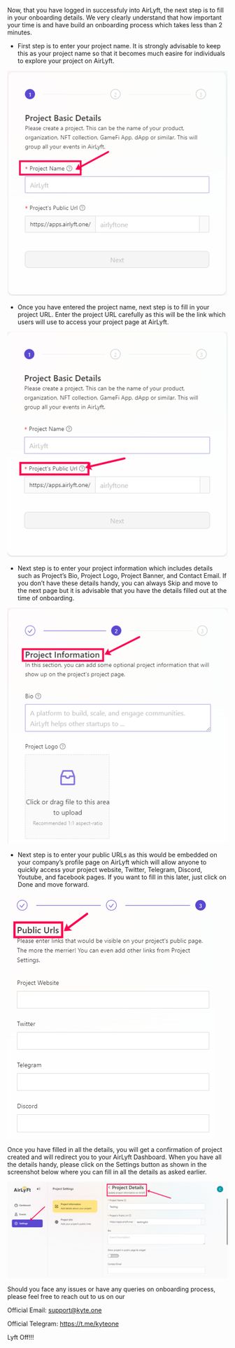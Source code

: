 Now, that you have logged in successfuly into AirLyft, the next step is to fill in your onboarding details. We very clearly understand that how important your time is and have build an onboarding process which takes less than 2 minutes. 


* First step is to enter your project name. It is strongly advisable to keep this as your project name so that it becomes much easire for individuals to explore your project on AirLyft. 


![Project Basic Details](./images/ProjectBasicDetails_Name.png)

* Once you have entered the project name, next step is to fill in your project URL. Enter the project URL carefully as this will be the link which users will use to access your project page at AirLyft. 
   
![Project URL](./images/ProjectBasicDetails_URL.png)

* Next step is to enter your project information which includes details such as Project’s Bio, Project Logo, Project Banner, and Contact Email. If you don’t have these details handy, you can always Skip and move to the next page but it is advisable that you have the details filled out at the time of onboarding. 


![Project Information](./images/ProjectInformation.png)

* Next step is to enter your public URLs as this would be embedded on your company’s profile page on AirLyft which will allow anyone to quickly access your project website, Twitter, Telegram, Discord, Youtube, and facebook pages. If you want to fill in this later, just click on Done and move forward. 
  
![Public URL](./images/ProjectURL.png)


Once you have filled in all the details, you will get a confirmation of project created and will redirect you to your AirLyft Dashboard. When you have all the details handy, please click on the Settings button as shown in the screenshot below where you can fill in all the details as asked earlier. 


![Project Details](./images/Project_Settings.png)


Should you face any issues or have any queries on onboarding process, please feel free to reach out to us on our

Official Email: support@kyte.one

Official Telegram: https://t.me/kyteone

Lyft Off!!!  